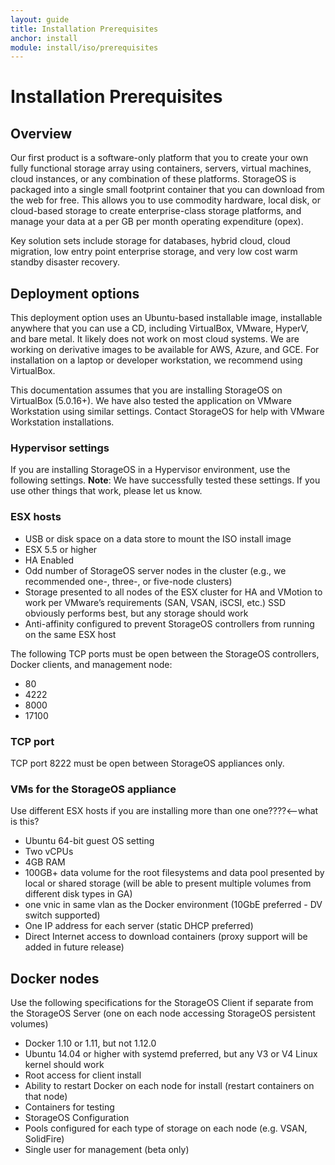 ```yaml
---
layout: guide
title: Installation Prerequisites
anchor: install
module: install/iso/prerequisites
---
```


# Installation Prerequisites

## Overview
Our first product is a software-only platform that you to create your own fully functional storage array using containers, servers, virtual machines, cloud instances, or any combination of these platforms.  StorageOS is packaged into a single small footprint container that you can download from the web for free. This allows you to use commodity hardware, local disk, or cloud-based storage to create enterprise-class storage platforms, and manage your data at a per GB per month operating expenditure (opex).  

Key solution sets include storage for databases, hybrid cloud, cloud migration, low entry point enterprise storage, and very low cost warm standby disaster recovery.

## Deployment options
This deployment option uses an Ubuntu-based installable image, installable anywhere that you can use a CD, including VirtualBox, VMware, HyperV, and bare metal. It likely does not work on most cloud systems. We are working on derivative images to be available for AWS, Azure, and GCE. For installation on a laptop or developer workstation, we recommend using VirtualBox.

This documentation assumes that you are installing StorageOS on VirtualBox (5.0.16+). We have also tested the application on VMware Workstation using similar settings. Contact StorageOS for help with VMware Workstation installations.
### Hypervisor settings
If you are installing StorageOS in a Hypervisor environment, use the following settings.
**Note**: We have successfully tested these settings. If you use other things that work, please let us know.
### ESX hosts
* USB or disk space on a data store to mount the ISO install image
* ESX 5.5 or higher
* HA Enabled
* Odd number of StorageOS server nodes in the cluster (e.g., we recommended one-, three-, or five-node clusters)
* Storage presented to all nodes of the ESX cluster for HA and VMotion to work per VMware’s requirements (SAN, VSAN, iSCSI, etc.) SSD obviously performs best, but any storage should work
* Anti-affinity configured to prevent StorageOS controllers from running on the same ESX host

The following TCP ports must be open between the StorageOS controllers, Docker clients, and management node:
* 80
* 4222
* 8000
* 17100

### TCP port
TCP port 8222 must be open between StorageOS appliances only.

### VMs for the StorageOS appliance
Use different ESX hosts if you are installing more than one  one????<--what is this?
* Ubuntu 64-bit guest OS setting
* Two vCPUs
* 4GB RAM
* 100GB+ data volume for the root filesystems and data pool presented by local or shared storage (will be able to present multiple volumes from different disk types in GA)
* one vnic in same vlan as the Docker environment (10GbE preferred - DV switch supported)
* One IP address for each server (static DHCP preferred)
* Direct Internet access to download containers (proxy support will be added in future release)

## Docker nodes
Use the following specifications for the StorageOS Client if separate from the  StorageOS Server (one on each node accessing StorageOS persistent volumes)
* Docker 1.10 or 1.11, but not 1.12.0
* Ubuntu 14.04 or higher with systemd preferred, but any V3 or V4 Linux kernel should work
* Root access for client install
* Ability to restart Docker on each node for install (restart containers on that node)
* Containers for testing
* StorageOS Configuration
 * Pools configured for each type of storage on each node (e.g. VSAN, SolidFire)
 * Single user for management (beta only)
